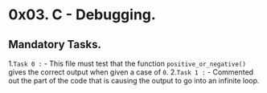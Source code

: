 # 0x03. C - Debugging.

## Mandatory Tasks.

1.`Task 0 :` - This file must test that the function `positive_or_negative()` gives the correct output when given a case of `0`.
2.`Task 1 :` - Commented out the part of the code that is causing the output to go into an infinite loop.
